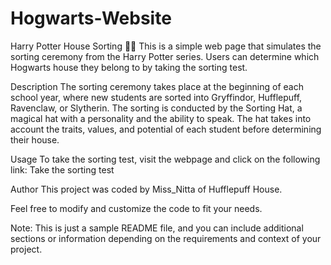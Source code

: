 # Hogwarts-Website
Harry Potter House Sorting 🧞‍♀️
This is a simple web page that simulates the sorting ceremony from the Harry Potter series. Users can determine which Hogwarts house they belong to by taking the sorting test.

Description
The sorting ceremony takes place at the beginning of each school year, where new students are sorted into Gryffindor, Hufflepuff, Ravenclaw, or Slytherin. The sorting is conducted by the Sorting Hat, a magical hat with a personality and the ability to speak. The hat takes into account the traits, values, and potential of each student before determining their house.

Usage
To take the sorting test, visit the webpage and click on the following link: Take the sorting test

Author
This project was coded by Miss_Nitta of Hufflepuff House.

Feel free to modify and customize the code to fit your needs.

Note: This is just a sample README file, and you can include additional sections or information depending on the requirements and context of your project.
